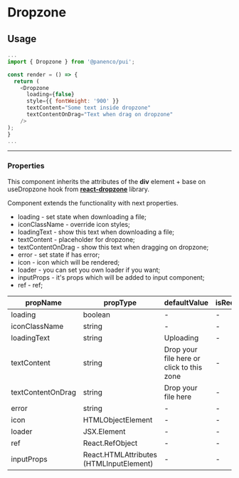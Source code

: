 # Dropzone

## Usage

```js
...
import { Dropzone } from '@panenco/pui';

const render = () => {
  return (
    <Dropzone
      loading={false}
      style={{ fontWeight: '900' }}
      textContent="Some text inside dropzone"
      textContentOnDrag="Text when drag on dropzone"
    />
);
}
...
```

---

### Properties

This component inherits the attributes of the **div** element + base on useDropzone hook from [**react-dropzone**](https://react-dropzone.js.org/) library.

Component extends the functionality with next properties.

- loading - set state when downloading a file;
- iconClassName - override icon styles;
- loadingText - show this text when downloading a file;
- textContent - placeholder for dropzone;
- textContentOnDrag - show this text when dragging on dropzone;
- error - set state if has error;
- icon - icon which will be rendered;
- loader - you can set you own loader if you want;
- inputProps - it's props which will be added to input component;
- ref - ref;

| propName          | propType                                | defaultValue                              | isRequired |
| ----------------- | --------------------------------------- | ----------------------------------------- | ---------- |
| loading           | boolean                                 | -                                         | -          |
| iconClassName     | string                                  | -                                         | -          |
| loadingText       | string                                  | Uploading                                 | -          |
| textContent       | string                                  | Drop your file here or click to this zone | -          |
| textContentOnDrag | string                                  | Drop your file here                       | -          |
| error             | string                                  | -                                         | -          |
| icon              | HTMLObjectElement                       | -                                         | -          |
| loader            | JSX.Element                             | -                                         | -          |
| ref               | React.RefObject                         | -                                         | -          |
| inputProps        | React.HTMLAttributes (HTMLInputElement) | -                                         | -          |
